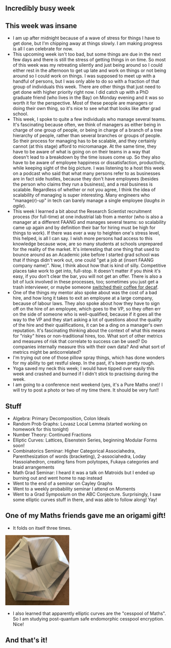 ## Incredibly busy week

## This week was insane
- I am up after midnight because of a wave of stress for things I have to get done, but I'm chipping away at things slowly. I am making progress
is all I can celebrate for now.
- This upcoming week isn't too bad, but some things are due in the next few days and there is still the stress of getting things in on time.
So most of this week was my retreating silently and just being around so I could either rest in the afternoon to get up late and work on things
or not being around so I could work on things. I was supposed to meet up with a handful of persons, but I was only able to do so with a fraction
of that group of individuals this week. There are other things that just need to get done with higher priority right now.
I did catch up with a PhD graduate friend (who lives in the Bay) on Monday evening and it was so worth it
for the perspective. Most of these people are managers or doing their own thing, so it's nice to see what that looks like after grad school.
- This week, I spoke to quite a few individuals who manage several teams. It's fascinating because often, we think of managers as either
being in charge of one group of people, or being in charge of a branch of a tree hierarchy of people, rather than several branches or groups
of people. So their process for managing has to be scalable, and they certainly cannot (at this stage) afford to micromanage. At the same time,
they have to be aware of what is going on on their teams in a way that doesn't lead to a breakdown by the time issues come up. So they also
have to be aware of employee happiness or dissatisfaction, productivity, while keeping sight of the big picture. I was listening to a host
this week on a podcast who said that what many persons refer to as businesses are in fact side hustles, because they don't have employees
(besides the person who claims they run a business),
and a real business is scalable. Regardless of whether or not you agree, I think the idea of scalability of managing is super interesting. Many
engineers who "manage(r)-up" in tech can barely manage a single employee (*laughs in agile*).
- This week I learned a bit about the Research Scientist recruitment process (for full-time) at one industrial lab from a mentor (who is also
a manager at a different FAANG and manages several teams: so scalability came up again and by definition their bar for hiring must be high for things
to work). If there was ever a way
to heighten one's stress level, this helped, is all I can say. I wish more persons had access to this knowledge because wow, are so many students
at schools unprepared for the reality of the market. It's interesting that one thing that used to bounce around as an Academic joke before
I started grad school was that if things didn't work out, one could "get a job at (insert FAANG company name)". Now, I think about how that
is kind of silly. Competitive places take work to get into, full-stop. It doesn't matter if you *think* it's easy, if you don't clear the 
bar, you will not get an offer. There is also a bit of luck involved in these processes, too; sometimes you just get a trash interviewer, 
or maybe someone [switched their coffee for decaf](https://www.commitstrip.com/en/2016/03/25/what-keeps-coders-going/?).
- One of the things my mentor also spoke about was the cost of a bad hire, and how long it takes to exit an employee at a large company, because
of labour laws. They also spoke about how they have to sign off on the hire of an employee, which goes to the VP, so they often err on the 
side of someone who is well-qualified, because if it goes all the way to the VP and they start asking a lot of questions about the quality
of the hire and their qualifications, it can be a ding on a manager's own reputation. It's fascinating thinking about the context of what
this means for "risky" hires or non-traditional hires, too. What sort of other metrics and measures of risk that correlate to success can
be used? Do companies internally measure this with their own data? And what sort of metrics might be anticorrelated?
- I'm trying out one of those pillow spray things, which has done wonders for my ability to get restful sleep. In the past, it's been pretty
rough.
- Yoga saved my neck this week; I would have tipped over easily this week and crashed and burned if I didn't stick to practising during the week.
- I am going to a conference next weekend (yes, it's a Pure Maths one)! I will try to post a photo or two of my time there. It should be very fun!!

## Stuff
- Algebra: Primary Decomposition, Colon Ideals
- Random Prob Graphs: Lovasz Local Lemma (started working on homework for this tonight)
- Number Theory: Continued Fractions
- Elliptic Curves: Lattices, Eisenstein Series, beginning Modular Forms soon!
- Combinatorics Seminar: Higher Categorical Associahedra, Parenthesization of words (bracketing), 2-associahedra, Loday Hassoiahedron, 
creating fans from polytopes, Fukaya categories and braid arrangements
- Math Grad Seminar: I heard it was a talk on Matroids but I ended up burning out and went home to nap instead
- Went to the end of a seminar on Cayley Graphs
- Went to a weekly probability seminar I attend on Moments
- Went to a Grad Symposium on the ABC Conjecture. Surprisingly, I saw some elliptic curves stuff in there, and was able to follow along! Yay!

## One of my Maths friends gave me an origami gift!
- It folds on itself three times. 

<img src="/images/sphincter22.png" width="200">

- I also learned that apparently elliptic curves are the "cesspool of Maths". So I am studying post-quantum safe endomorphic cesspool encryption.
Nice! 

## And that's it!
